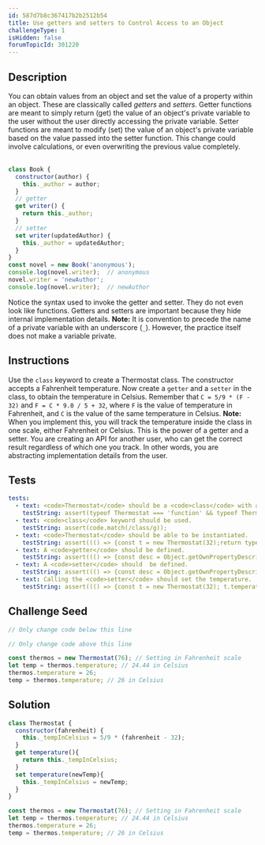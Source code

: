 ```yaml
---
id: 587d7b8c367417b2b2512b54
title: Use getters and setters to Control Access to an Object
challengeType: 1
isHidden: false
forumTopicId: 301220
---
```


## Description
<section id='description'>
You can obtain values from an object and set the value of a property within an object.
These are classically called <dfn>getters</dfn> and <dfn>setters</dfn>.
Getter functions are meant to simply return (get) the value of an object's private variable to the user without the user directly accessing the private variable.
Setter functions are meant to modify (set) the value of an object's private variable based on the value passed into the setter function. This change could involve calculations, or even overwriting the previous value completely.<br><br>

```js
class Book {
  constructor(author) {
    this._author = author;
  }
  // getter
  get writer() {
    return this._author;
  }
  // setter
  set writer(updatedAuthor) {
    this._author = updatedAuthor;
  }
}
const novel = new Book('anonymous');
console.log(novel.writer);  // anonymous
novel.writer = 'newAuthor';
console.log(novel.writer);  // newAuthor
```

Notice the syntax used to invoke the getter and setter. They do not even look like functions.
Getters and setters are important because they hide internal implementation details.
<strong>Note:</strong> It is convention to precede the name of a private variable with an underscore (<code>_</code>). However, the practice itself does not make a variable private.
</section>

## Instructions
<section id='instructions'>
Use the <code>class</code> keyword to create a Thermostat class. The constructor accepts a Fahrenheit temperature.
Now create a <code>getter</code> and a <code>setter</code> in the class, to obtain the temperature in Celsius.
Remember that <code>C = 5/9 * (F - 32)</code> and <code>F = C * 9.0 / 5 + 32</code>, where <code>F</code> is the value of temperature in Fahrenheit, and <code>C</code> is the value of the same temperature in Celsius.
<strong>Note:</strong> When you implement this, you will track the temperature inside the class in one scale, either Fahrenheit or Celsius.
This is the power of a getter and a setter. You are creating an API for another user, who can get the correct result regardless of which one you track.
In other words, you are abstracting implementation details from the user.
</section>

## Tests
<section id='tests'>

```yml
tests:
  - text: <code>Thermostat</code> should be a <code>class</code> with a defined <code>constructor</code> method.
    testString: assert(typeof Thermostat === 'function' && typeof Thermostat.constructor === 'function');
  - text: <code>class</code> keyword should be used.
    testString: assert(code.match(/class/g));
  - text: <code>Thermostat</code> should be able to be instantiated.
    testString: assert((() => {const t = new Thermostat(32);return typeof t === 'object' && t.temperature === 0;})());
  - text: A <code>getter</code> should be defined.
    testString: assert((() => {const desc = Object.getOwnPropertyDescriptor(Thermostat.prototype, 'temperature');return !!desc && typeof desc.get === 'function';})());
  - text: A <code>setter</code> should  be defined.
    testString: assert((() => {const desc = Object.getOwnPropertyDescriptor(Thermostat.prototype, 'temperature');return !!desc && typeof desc.set === 'function';})());
  - text: Calling the <code>setter</code> should set the temperature.
    testString: assert((() => {const t = new Thermostat(32); t.temperature = 26;return t.temperature !== 0;})());

```

</section>

## Challenge Seed
<section id='challengeSeed'>

<div id='js-seed'>

```js
// Only change code below this line

// Only change code above this line

const thermos = new Thermostat(76); // Setting in Fahrenheit scale
let temp = thermos.temperature; // 24.44 in Celsius
thermos.temperature = 26;
temp = thermos.temperature; // 26 in Celsius
```

</div>



</section>

## Solution
<section id='solution'>

```js
class Thermostat {
  constructor(fahrenheit) {
    this._tempInCelsius = 5/9 * (fahrenheit - 32);
  }
  get temperature(){
    return this._tempInCelsius;
  }
  set temperature(newTemp){
    this._tempInCelsius = newTemp;
  }
}

const thermos = new Thermostat(76); // Setting in Fahrenheit scale
let temp = thermos.temperature; // 24.44 in Celsius
thermos.temperature = 26;
temp = thermos.temperature; // 26 in Celsius
```

</section>
